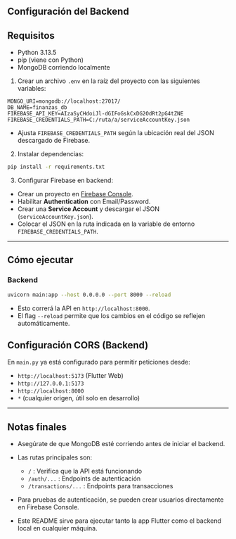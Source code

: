 ## Configuración del Backend

## Requisitos

* Python 3.13.5
* pip (viene con Python)
* MongoDB corriendo localmente

1. Crear un archivo `.env` en la raíz del proyecto con las siguientes variables:

```
MONGO_URI=mongodb://localhost:27017/
DB_NAME=finanzas_db
FIREBASE_API_KEY=AIzaSyCHdoiJl-dGIFoGskCxDG2OdRt2pG4tZNE
FIREBASE_CREDENTIALS_PATH=C:/ruta/a/serviceAccountKey.json
```

* Ajusta `FIREBASE_CREDENTIALS_PATH` según la ubicación real del JSON descargado de Firebase.

2. Instalar dependencias:

```bash
pip install -r requirements.txt
```

3. Configurar Firebase en backend:

* Crear un proyecto en [Firebase Console](https://console.firebase.google.com/).
* Habilitar **Authentication** con Email/Password.
* Crear una **Service Account** y descargar el JSON (`serviceAccountKey.json`).
* Colocar el JSON en la ruta indicada en la variable de entorno `FIREBASE_CREDENTIALS_PATH`.

---

## Cómo ejecutar

### Backend

```bash
uvicorn main:app --host 0.0.0.0 --port 8000 --reload
```

* Esto correrá la API en `http://localhost:8000`.
* El flag `--reload` permite que los cambios en el código se reflejen automáticamente.


## Configuración CORS (Backend)

En `main.py` ya está configurado para permitir peticiones desde:

* `http://localhost:5173` (Flutter Web)
* `http://127.0.0.1:5173`
* `http://localhost:8000`
* `*` (cualquier origen, útil solo en desarrollo)

---

## Notas finales

* Asegúrate de que MongoDB esté corriendo antes de iniciar el backend.
* Las rutas principales son:

  * `/` : Verifica que la API está funcionando
  * `/auth/...` : Endpoints de autenticación
  * `/transactions/...` : Endpoints para transacciones
* Para pruebas de autenticación, se pueden crear usuarios directamente en Firebase Console.
* Este README sirve para ejecutar tanto la app Flutter como el backend local en cualquier máquina.

